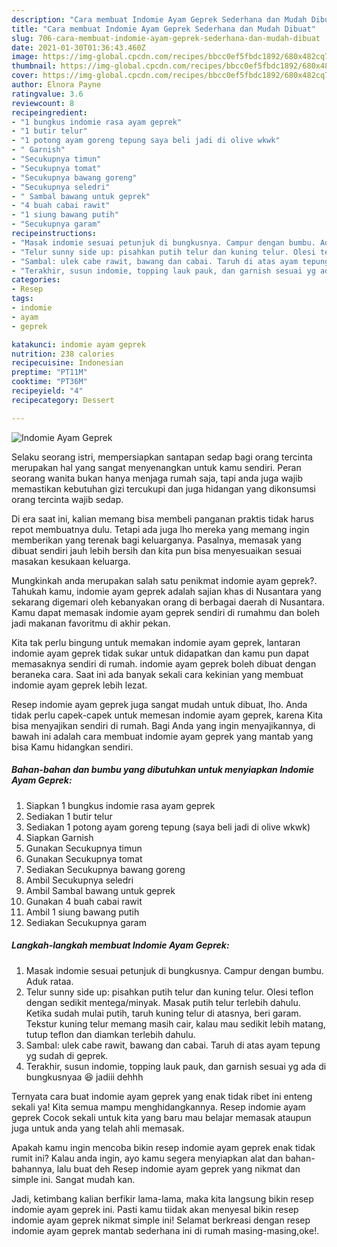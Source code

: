 ```yaml
---
description: "Cara membuat Indomie Ayam Geprek Sederhana dan Mudah Dibuat"
title: "Cara membuat Indomie Ayam Geprek Sederhana dan Mudah Dibuat"
slug: 706-cara-membuat-indomie-ayam-geprek-sederhana-dan-mudah-dibuat
date: 2021-01-30T01:36:43.460Z
image: https://img-global.cpcdn.com/recipes/bbcc0ef5fbdc1892/680x482cq70/indomie-ayam-geprek-foto-resep-utama.jpg
thumbnail: https://img-global.cpcdn.com/recipes/bbcc0ef5fbdc1892/680x482cq70/indomie-ayam-geprek-foto-resep-utama.jpg
cover: https://img-global.cpcdn.com/recipes/bbcc0ef5fbdc1892/680x482cq70/indomie-ayam-geprek-foto-resep-utama.jpg
author: Elnora Payne
ratingvalue: 3.6
reviewcount: 8
recipeingredient:
- "1 bungkus indomie rasa ayam geprek"
- "1 butir telur"
- "1 potong ayam goreng tepung saya beli jadi di olive wkwk"
- " Garnish"
- "Secukupnya timun"
- "Secukupnya tomat"
- "Secukupnya bawang goreng"
- "Secukupnya seledri"
- " Sambal bawang untuk geprek"
- "4 buah cabai rawit"
- "1 siung bawang putih"
- "Secukupnya garam"
recipeinstructions:
- "Masak indomie sesuai petunjuk di bungkusnya. Campur dengan bumbu. Aduk rataa."
- "Telur sunny side up: pisahkan putih telur dan kuning telur. Olesi teflon dengan sedikit mentega/minyak. Masak putih telur terlebih dahulu. Ketika sudah mulai putih, taruh kuning telur di atasnya, beri garam. Tekstur kuning telur memang masih cair, kalau mau sedikit lebih matang, tutup teflon dan diamkan terlebih dahulu."
- "Sambal: ulek cabe rawit, bawang dan cabai. Taruh di atas ayam tepung yg sudah di geprek."
- "Terakhir, susun indomie, topping lauk pauk, dan garnish sesuai yg ada di bungkusnyaa 😆 jadiii dehhh"
categories:
- Resep
tags:
- indomie
- ayam
- geprek

katakunci: indomie ayam geprek 
nutrition: 238 calories
recipecuisine: Indonesian
preptime: "PT11M"
cooktime: "PT36M"
recipeyield: "4"
recipecategory: Dessert

---
```



![Indomie Ayam Geprek](https://img-global.cpcdn.com/recipes/bbcc0ef5fbdc1892/680x482cq70/indomie-ayam-geprek-foto-resep-utama.jpg)

Selaku seorang istri, mempersiapkan santapan sedap bagi orang tercinta merupakan hal yang sangat menyenangkan untuk kamu sendiri. Peran seorang  wanita bukan hanya menjaga rumah saja, tapi anda juga wajib memastikan kebutuhan gizi tercukupi dan juga hidangan yang dikonsumsi orang tercinta wajib sedap.

Di era  saat ini, kalian memang bisa membeli panganan praktis tidak harus repot membuatnya dulu. Tetapi ada juga lho mereka yang memang ingin memberikan yang terenak bagi keluarganya. Pasalnya, memasak yang dibuat sendiri jauh lebih bersih dan kita pun bisa menyesuaikan sesuai masakan kesukaan keluarga. 



Mungkinkah anda merupakan salah satu penikmat indomie ayam geprek?. Tahukah kamu, indomie ayam geprek adalah sajian khas di Nusantara yang sekarang digemari oleh kebanyakan orang di berbagai daerah di Nusantara. Kamu dapat memasak indomie ayam geprek sendiri di rumahmu dan boleh jadi makanan favoritmu di akhir pekan.

Kita tak perlu bingung untuk memakan indomie ayam geprek, lantaran indomie ayam geprek tidak sukar untuk didapatkan dan kamu pun dapat memasaknya sendiri di rumah. indomie ayam geprek boleh dibuat dengan beraneka cara. Saat ini ada banyak sekali cara kekinian yang membuat indomie ayam geprek lebih lezat.

Resep indomie ayam geprek juga sangat mudah untuk dibuat, lho. Anda tidak perlu capek-capek untuk memesan indomie ayam geprek, karena Kita bisa menyajikan sendiri di rumah. Bagi Anda yang ingin menyajikannya, di bawah ini adalah cara membuat indomie ayam geprek yang mantab yang bisa Kamu hidangkan sendiri.

<!--inarticleads1-->

##### Bahan-bahan dan bumbu yang dibutuhkan untuk menyiapkan Indomie Ayam Geprek:

1. Siapkan 1 bungkus indomie rasa ayam geprek
1. Sediakan 1 butir telur
1. Sediakan 1 potong ayam goreng tepung (saya beli jadi di olive wkwk)
1. Siapkan  Garnish
1. Gunakan Secukupnya timun
1. Gunakan Secukupnya tomat
1. Sediakan Secukupnya bawang goreng
1. Ambil Secukupnya seledri
1. Ambil  Sambal bawang untuk geprek
1. Gunakan 4 buah cabai rawit
1. Ambil 1 siung bawang putih
1. Sediakan Secukupnya garam




<!--inarticleads2-->

##### Langkah-langkah membuat Indomie Ayam Geprek:

1. Masak indomie sesuai petunjuk di bungkusnya. Campur dengan bumbu. Aduk rataa.
1. Telur sunny side up: pisahkan putih telur dan kuning telur. Olesi teflon dengan sedikit mentega/minyak. Masak putih telur terlebih dahulu. Ketika sudah mulai putih, taruh kuning telur di atasnya, beri garam. Tekstur kuning telur memang masih cair, kalau mau sedikit lebih matang, tutup teflon dan diamkan terlebih dahulu.
1. Sambal: ulek cabe rawit, bawang dan cabai. Taruh di atas ayam tepung yg sudah di geprek.
1. Terakhir, susun indomie, topping lauk pauk, dan garnish sesuai yg ada di bungkusnyaa 😆 jadiii dehhh




Ternyata cara buat indomie ayam geprek yang enak tidak ribet ini enteng sekali ya! Kita semua mampu menghidangkannya. Resep indomie ayam geprek Cocok sekali untuk kita yang baru mau belajar memasak ataupun juga untuk anda yang telah ahli memasak.

Apakah kamu ingin mencoba bikin resep indomie ayam geprek enak tidak rumit ini? Kalau anda ingin, ayo kamu segera menyiapkan alat dan bahan-bahannya, lalu buat deh Resep indomie ayam geprek yang nikmat dan simple ini. Sangat mudah kan. 

Jadi, ketimbang kalian berfikir lama-lama, maka kita langsung bikin resep indomie ayam geprek ini. Pasti kamu tiidak akan menyesal bikin resep indomie ayam geprek nikmat simple ini! Selamat berkreasi dengan resep indomie ayam geprek mantab sederhana ini di rumah masing-masing,oke!.

